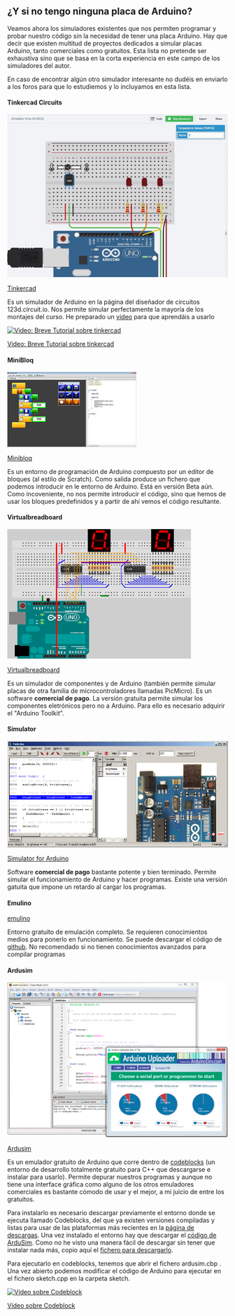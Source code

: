 ## ¿Y si no tengo ninguna placa de Arduino?

Veamos ahora los simuladores existentes que nos permiten programar y probar nuestro código sin la necesidad de tener una placa Arduino. Hay que decir que existen multitud de proyectos dedicados a simular placas Arduino, tanto comerciales como gratuitos. Esta lista no pretende ser exhaustiva sino que se basa en la corta experiencia en este campo de los simuladores del autor.


En caso de encontrar algún otro simulador interesante no dudéis en enviarlo a los foros para que lo estudiemos y lo incluyamos en esta lista.

#### Tinkercad Circuits

![Tinkercad Circuits](./images/tmp36-arduino-tinkercad-circuits.gif)

[Tinkercad](http://Tinkercad.com)

Es un simulador de Arduino en la página del diseñador de circuitos 123d.circuit.io. Nos permite simular perfectamente la mayoría de los montajes del curso. He preparado un [vídeo](https://www.youtube.com/watch?v=c0edvZIrjUY "Breve Tutorial sobre tinkercad") para que aprendáis a usarlo

[![Video: Breve Tutorial sobre tinkercad](https://img.youtube.com/vi/c0edvZIrjUY/0.jpg)](https://www.youtube.com/watch?v=c0edvZIrjUY)

[Video: Breve Tutorial sobre tinkercad](https://www.youtube.com/watch?v=c0edvZIrjUY)

#### MiniBloq

![Minibloq](./images/minibloq.jpg)

[Minibloq](http://blog.minibloq.org "minibloq")

Es un entorno de programación de Arduino compuesto por un editor de bloques (al estilo de Scratch). Como salida produce un fichero que podemos introducir en le entorno de Arduino. Está en versión Beta aún. Como incoveniente, no nos permite introducir el código, sino que hemos de usar los bloques predefinidos y a partir de ahí vemos el código resultante.

#### Virtualbreadboard

![Virtualbreadboard](./images/virtualBreadBoard.gif "Virtualbreadboard")


[Virtualbreadboard](http://virtualbreadboard.com/ "virtualbreadboard")

Es un simulador de componentes y de Arduino (también permite simular placas de otra familia de microcontroladores llamadas PicMicro). Es un software **comercial de pago**. La versión gratuita permite simular los componentes eletrónicos pero no a Arduino. Para ello es necesario adquirir el "Arduino Toolkit".

#### Simulator

![Simulator](./images/SimForArduino.jpg "simulator")


[Simulator for Arduino](http://virtronics.com.au/Simulator-for-Arduino.html)

Software **comercial de pago** bastante potente y bien terminado. Permite simular el funcionamiento de Arduino y hacer programas. Existe una versión gatuita que impone un retardo al cargar los programas.

#### Emulino

[emulino](https://github.com/ghewgill/emulino)

Entorno gratuito de emulación completo. Se requieren conocimientos medios para ponerlo en funcionamiento. Se puede descargar el código de [github](http://github.com/ghewgill/emulino/tree/master). No recomendado si no tienen conocimientos avanzados para compilar programas

#### Ardusim

![ardusim](./images/cbarduino.png "Ardusim")


[Ardusim](http://sourceforge.net/projects/ardusim/)

Es un emulador gratuito de Arduino que corre dentro de [codeblocks](http://www.codeblocks.org) (un entorno de desarrollo totalmente gratuito para C++ que descargarse e instalar para usarlo). Permite depurar nuestros programas y aunque no tiene una interface gráfica como alguno de los otros emuladores comerciales es bastante cómodo de usar y el mejor, a mi juicio de entre los gratuitos.

Para instalarlo es necesario descargar previamente el entorno donde se ejecuta llamado Codeblocks, del que ya existen versiones compiladas y listas para usar de las plataformas más recientes en la [página de descargas](http://www.codeblocks.org/downloads/binaries). Una vez instalado el entorno hay que descargar el [código de ArduSim](http://sourceforge.net/p/ardusim/code/44/tree/trunk/ardusim/). Como no he visto una manera fácil de descargar sin tener que instalar nada más, copio aquí el [fichero para descargarlo](http://ecampus.ugr.es/moodle/draftfile.php/900/user/draft/924132861/ardusim.zip).

Para ejecutarlo en codeblocks, tenemos que abrir el fichero ardusim.cbp . Una vez abierto podemos modificar el código de Arduino para ejecutar en el fichero sketch.cpp en la carpeta sketch.

[![Vídeo sobre Codeblock](https://img.youtube.com/vi/kj8OXhB5VpA/0.jpg)](http://www.youtube.com/watch?v=kj8OXhB5VpA)

[Vídeo sobre Codeblock](http://www.youtube.com/watch?v=kj8OXhB5VpA)

